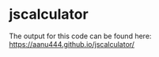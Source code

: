 # jscalculator

The output for this code can be found here: https://aanu444.github.io/jscalculator/
